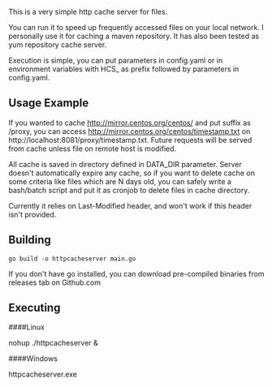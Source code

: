 This is a very simple http cache server for files.

You can run it to speed up frequently accessed files on your local network. I personally use it for caching a maven repository. It has also been tested as yum repository cache server.

Execution is simple, you can put parameters in config.yaml or in environment variables with HCS_ as prefix followed by parameters in config.yaml.

Usage Example
--------------

If you wanted to cache http://mirror.centos.org/centos/ and put suffix as /proxy, you can access http://mirror.centos.org/centos/timestamp.txt on http://localhost:8081/proxy/timestamp.txt. Future requests will be served from cache unless file on remote host is modified.

All cache is saved in directory defined in DATA_DIR parameter. Server doesn't automatically expire any cache, so if you want to delete cache on some criteria like files which are N days old, you can safely write a bash/batch script and put it as cronjob to delete files in cache directory.

Currently it relies on Last-Modified header, and won't work if this header isn't provided.

Building
---------------

`go build -o httpcacheserver main.go`

If you don't have go installed, you can download pre-compiled binaries from releases tab on Github.com

Executing
-------------

####Linux

nohup ./httpcacheserver &

####Windows

httpcacheserver.exe


